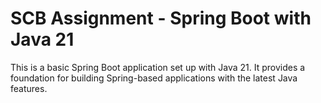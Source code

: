 # SCB Assignment - Spring Boot with Java 21

This is a basic Spring Boot application set up with Java 21. It provides a foundation for building Spring-based applications with the latest Java features.
